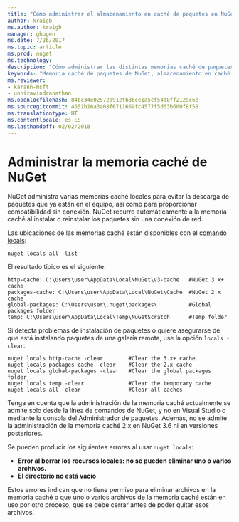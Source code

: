 ```yaml
---
title: "Cómo administrar el almacenamiento en caché de paquetes en NuGet | Microsoft Docs"
author: kraigb
ms.author: kraigb
manager: ghogen
ms.date: 7/26/2017
ms.topic: article
ms.prod: nuget
ms.technology: 
description: "Cómo administrar las distintas memorias caché de paquetes de NuGet que existen en un equipo, que se usan al instalar o restaurar paquetes."
keywords: "Memoria caché de paquetes de NuGet, almacenamiento en caché de paquetes, memorias caché de NuGet, administrar memorias caché, memoria caché local de NuGet, memoria caché global de NuGet, comando locals de NuGet, borrar una memoria caché"
ms.reviewer:
- karann-msft
- unniravindranathan
ms.openlocfilehash: 84bc34e02572a912fb86ce1a5cf54d8ff212ac6e
ms.sourcegitcommit: 4651b16a3a08f6711669fc4577f5d63b600f8f58
ms.translationtype: HT
ms.contentlocale: es-ES
ms.lasthandoff: 02/02/2018
---
```

# <a name="managing-the-nuget-cache"></a>Administrar la memoria caché de NuGet

NuGet administra varias memorias caché locales para evitar la descarga de paquetes que ya están en el equipo, así como para proporcionar compatibilidad sin conexión. NuGet recurre automáticamente a la memoria caché al instalar o reinstalar los paquetes sin una conexión de red.

Las ubicaciones de las memorias caché están disponibles con el [comando locals](../tools/cli-ref-locals.md):

```cli
nuget locals all -list
```

El resultado típico es el siguiente:

```output
http-cache: C:\Users\user\AppData\Local\NuGet\v3-cache   #NuGet 3.x+ cache
packages-cache: C:\Users\user\AppData\Local\NuGet\Cache  #NuGet 2.x cache
global-packages: C:\Users\user\.nuget\packages\          #Global packages folder
temp: C:\Users\user\AppData\Local\Temp\NuGetScratch      #Temp folder
```

Si detecta problemas de instalación de paquetes o quiere asegurarse de que está instalando paquetes de una galería remota, use la opción `locals -clear`:

```cli
nuget locals http-cache -clear        #Clear the 3.x+ cache
nuget locals packages-cache -clear    #Clear the 2.x cache
nuget locals global-packages -clear   #Clear the global packages folder
nuget locals temp -clear              #Clear the temporary cache
nuget locals all -clear               #Clear all caches
```

Tenga en cuenta que la administración de la memoria caché actualmente se admite solo desde la línea de comandos de NuGet, y no en Visual Studio o mediante la consola del Administrador de paquetes. Además, no se admite la administración de la memoria caché 2.x en NuGet 3.6 ni en versiones posteriores.

Se pueden producir los siguientes errores al usar `nuget locals`:

- **Error al borrar los recursos locales: no se pueden eliminar uno o varios archivos.**
- **El directorio no está vacío**

Estos errores indican que no tiene permiso para eliminar archivos en la memoria caché o que uno o varios archivos de la memoria caché están en uso por otro proceso, que se debe cerrar antes de poder quitar esos archivos.
